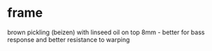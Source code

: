 # frame

brown pickling (beizen) with linseed oil on top
8mm - better for bass response and better resistance to warping